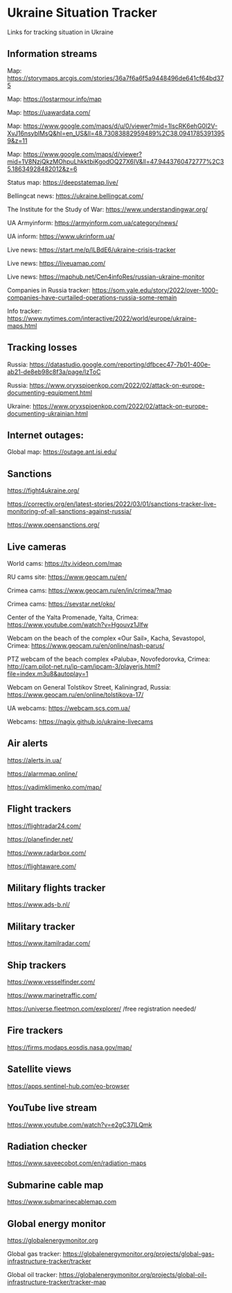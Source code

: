 # Ukraine Situation Tracker

Links for tracking situation in Ukraine

## Information streams

Map: https://storymaps.arcgis.com/stories/36a7f6a6f5a9448496de641cf64bd375

Map: https://lostarmour.info/map

Map: https://uawardata.com/

Map: https://www.google.com/maps/d/u/0/viewer?mid=1lscRK6ehG0l2V-XvJ16nsyblMsQ&hl=en_US&ll=48.73083882959489%2C38.09417853913959&z=11

Map: https://www.google.com/maps/d/viewer?mid=1V8NzjQkzMOhpuLhkktbiKgodOQ27X6IV&ll=47.9443760472777%2C35.18634928482012&z=6

Status map: https://deepstatemap.live/

Bellingcat news: https://ukraine.bellingcat.com/

The Institute for the Study of War: https://www.understandingwar.org/

UA Armyinform: https://armyinform.com.ua/category/news/

UA inform: https://www.ukrinform.ua/

Live news: https://start.me/p/lLBdE6/ukraine-crisis-tracker

Live news: https://liveuamap.com/

Live news: https://maphub.net/Cen4infoRes/russian-ukraine-monitor

Companies in Russia tracker: https://som.yale.edu/story/2022/over-1000-companies-have-curtailed-operations-russia-some-remain

Info tracker: https://www.nytimes.com/interactive/2022/world/europe/ukraine-maps.html

## Tracking losses

Russia: https://datastudio.google.com/reporting/dfbcec47-7b01-400e-ab21-de8eb98c8f3a/page/IzToC

Russia: https://www.oryxspioenkop.com/2022/02/attack-on-europe-documenting-equipment.html

Ukraine: https://www.oryxspioenkop.com/2022/02/attack-on-europe-documenting-ukrainian.html

## Internet outages:

Global map: https://outage.ant.isi.edu/

## Sanctions

https://fight4ukraine.org/

https://correctiv.org/en/latest-stories/2022/03/01/sanctions-tracker-live-monitoring-of-all-sanctions-against-russia/ 

https://www.opensanctions.org/


## Live cameras

World cams: https://tv.ivideon.com/map

RU cams site: https://www.geocam.ru/en/

Crimea cams: https://www.geocam.ru/en/in/crimea/?map

Crimea cams: https://sevstar.net/oko/

Center of the Yalta Promenade, Yalta, Crimea: https://www.youtube.com/watch?v=Hgouvz1Jlfw

Webcam on the beach of the complex «Our Sail», Kacha, Sevastopol, Crimea: https://www.geocam.ru/en/online/nash-parus/

PTZ webcam of the beach complex «Paluba», Novofedorovka, Crimea:
http://cam.pilot-net.ru/ip-cam/ipcam-3/playerjs.html?file=index.m3u8&autoplay=1

Webcam on General Tolstikov Street, Kaliningrad, Russia: https://www.geocam.ru/en/online/tolstikova-17/

UA webcams: https://webcam.scs.com.ua/

Webcams: https://nagix.github.io/ukraine-livecams 

## Air alerts

https://alerts.in.ua/

https://alarmmap.online/

https://vadimklimenko.com/map/


## Flight trackers

https://flightradar24.com/

https://planefinder.net/

https://www.radarbox.com/

https://flightaware.com/

## Military flights tracker

https://www.ads-b.nl/

## Military tracker
https://www.itamilradar.com/

## Ship trackers

https://www.vesselfinder.com/

https://www.marinetraffic.com/

https://universe.fleetmon.com/explorer/ /free registration needed/


## Fire trackers

https://firms.modaps.eosdis.nasa.gov/map/


## Satellite views

https://apps.sentinel-hub.com/eo-browser


## YouTube live stream

https://www.youtube.com/watch?v=e2gC37ILQmk

## Radiation checker

https://www.saveecobot.com/en/radiation-maps

## Submarine cable map

https://www.submarinecablemap.com

## Global energy monitor

https://globalenergymonitor.org


Global gas tracker: https://globalenergymonitor.org/projects/global-gas-infrastructure-tracker/tracker

Global oil tracker: https://globalenergymonitor.org/projects/global-oil-infrastructure-tracker/tracker-map
